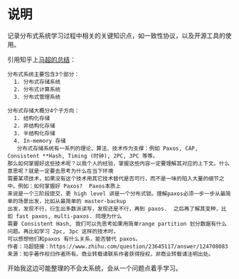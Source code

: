 # 说明
记录分布式系统学习过程中相关的关键知识点，如一致性协议，以及开源工具的使用。



引用知乎上[马超的总结](https://www.zhihu.com/question/23645117)：

```
分布式系统主要包含3个部分：
  1. 分布式存储系统 
  2. 分布式计算系统 
  3. 分布式管理系统
    
分布式存储大概分4个子方向：
  1. 结构化存储 
  2. 非结构化存储 
  3. 半结构化存储 
  4. In-memory 存储
   分布式存储系统有一系列的理论、算法、技术作为支撑：例如 Paxos, CAP, Consistent **Hash, Timing (时钟), 2PC, 3PC 等等。
那么如何掌握好这些技术呢？以我个人的经验，掌握这些内容一定要理解其对应的上下文。什么意思呢？就是一定要去思考为什么在当下环境
需要某项技术，如果没有这个技术用其它技术替代是否可行，而不是一味的陷入大量的细节之中。例如：如何掌握好 Paxos?  Paxos本质上
来说是一个三阶段提交，更 high level 讲是一个分布式锁。理解paxos必须一步一步从最简单的场景出发，比如从最简单的 master-backup 
出发，发现不行，衍生出多数派读写，发现还是不行，再到 paxos.  之后再了解其变种，比如 fast paxos, multi-paxos. 同理为什么
需要 Consistent Hash, 我们可以先思考如果用简单range partition 划分数据有什么问题。再比如学习 2pc, 3pc 这样的技术时，
可以想想他们和paxos 有什么关系，能否替代 paxos。
作者：马超链接：https://www.zhihu.com/question/23645117/answer/124708083来源：知乎著作权归作者所有。商业转载请联系作者获得授权，非商业转载请注明出处。

```



开始我这边可能整理的不会太系统，会从一个问题点着手学习。







